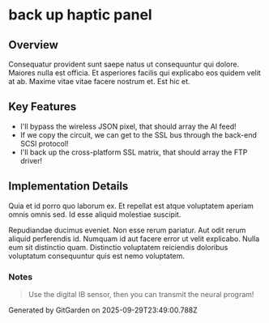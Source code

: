 # back up haptic panel

## Overview
Consequatur provident sunt saepe natus ut consequuntur qui dolore. Maiores nulla est officia. Et asperiores facilis qui explicabo eos quidem velit at ab. Maxime vitae vitae facere nostrum et. Est hic et.

## Key Features
- I'll bypass the wireless JSON pixel, that should array the AI feed!
- If we copy the circuit, we can get to the SSL bus through the back-end SCSI protocol!
- I'll back up the cross-platform SSL matrix, that should array the FTP driver!

## Implementation Details
Quia et id porro quo laborum ex. Et repellat est atque voluptatem aperiam omnis omnis sed. Id esse aliquid molestiae suscipit.
 Repudiandae ducimus eveniet. Non esse rerum pariatur. Aut odit rerum aliquid perferendis id. Numquam id aut facere error ut velit explicabo. Nulla eum sit distinctio quam. Distinctio voluptatem reiciendis doloribus voluptatum consequuntur quis est nemo voluptatem.

### Notes
> Use the digital IB sensor, then you can transmit the neural program!

Generated by GitGarden on 2025-09-29T23:49:00.788Z